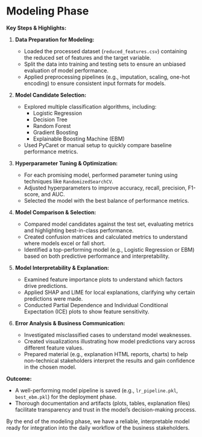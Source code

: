# Modeling Phase

**Key Steps & Highlights:**
1. **Data Preparation for Modeling:**
   - Loaded the processed dataset (`reduced_features.csv`) containing the reduced set of features and the target variable.
   - Split the data into training and testing sets to ensure an unbiased evaluation of model performance.
   - Applied preprocessing pipelines (e.g., imputation, scaling, one-hot encoding) to ensure consistent input formats for models.

2. **Model Candidate Selection:**
   - Explored multiple classification algorithms, including:
     - Logistic Regression
     - Decision Tree
     - Random Forest
     - Gradient Boosting 
     - Explainable Boosting Machine (EBM)
   - Used PyCaret or manual setup to quickly compare baseline performance metrics.

3. **Hyperparameter Tuning & Optimization:**
   - For each promising model, performed parameter tuning using techniques like `RandomizedSearchCV`.
   - Adjusted hyperparameters to improve accuracy, recall, precision, F1-score, and AUC.
   - Selected the model with the best balance of performance metrics.

4. **Model Comparison & Selection:**
   - Compared model candidates against the test set, evaluating metrics and highlighting best-in-class performance.
   - Created confusion matrices and calculated metrics to understand where models excel or fall short.
   - Identified a top-performing model (e.g., Logistic Regression or EBM) based on both predictive 
   performance and interpretability.

5. **Model Interpretability & Explanation:**
   - Examined feature importance plots to understand which factors drive predictions.
   - Applied SHAP and LIME for local explanations, clarifying why certain predictions were made.
   - Conducted Partial Dependence and Individual Conditional Expectation (ICE) plots to show feature sensitivity.

6. **Error Analysis & Business Communication:**
   - Investigated misclassified cases to understand model weaknesses.
   - Created visualizations illustrating how model predictions vary across different feature values.
   - Prepared material (e.g., explanation HTML reports, charts) to help non-technical stakeholders interpret the 
     results and gain confidence in the chosen model.

**Outcome:**
- A well-performing model pipeline is saved (e.g., `lr_pipeline.pkl`, `best_ebm.pkl`) for the deployment phase.
- Thorough documentation and artifacts (plots, tables, explanation files) facilitate transparency and trust in the 
model’s decision-making process.

By the end of the modeling phase, we have a reliable, interpretable model ready for integration into 
the daily workflow of the business stakeholders.
